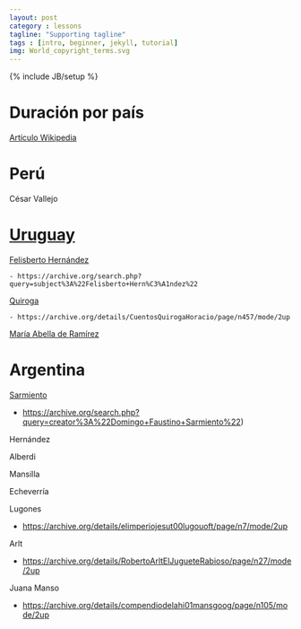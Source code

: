 ```yaml
---
layout: post
category : lessons
tagline: "Supporting tagline"
tags : [intro, beginner, jekyll, tutorial]
img: World_copyright_terms.svg
---
```

{% include JB/setup %}


# Duración por país

[Artículo Wikipedia](!https://es.wikisource.org/wiki/Wikisource:Duraci%C3%B3n_de_derechos_de_autor_por_pa%C3%ADss)

# Perú

César Vallejo

# [Uruguay](!https://archive.org)

[Felisberto Hernández](!https://commons.wikimedia.org/wiki/Felisberto_Hern%C3%A1ndez)

	- https://archive.org/search.php?query=subject%3A%22Felisberto+Hern%C3%A1ndez%22
	
[Quiroga](!https://commons.wikimedia.org/wiki/Horacio_Quiroga)

	- https://archive.org/details/CuentosQuirogaHoracio/page/n457/mode/2up

[María Abella de Ramírez](!https://archive.org/search.php?query=maria%20abella%20de%20ramirez)



# Argentina

[Sarmiento](!https://commons.wikimedia.org/wiki/Category:Domingo_Faustino_Sarmiento)

- https://archive.org/search.php?query=creator%3A%22Domingo+Faustino+Sarmiento%22)

Hernández

Alberdi

Mansilla

Echeverría

Lugones

- https://archive.org/details/elimperiojesut00lugouoft/page/n7/mode/2up

Arlt

- https://archive.org/details/RobertoArltElJugueteRabioso/page/n27/mode/2up

Juana Manso

- https://archive.org/details/compendiodelahi01mansgoog/page/n105/mode/2up





